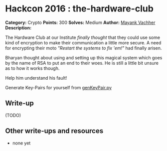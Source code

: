 # Hackcon 2016 : the-hardware-club

**Category:** Crypto
**Points:** 300
**Solves:** Medium
**Author:** [Mayank Vachher](https://github.com/mvachher)
**Description:**

The Hardware Club at our Institute _finally thought_ that they could use some kind of encryption to make their communication a little more secure. A need for encrypting their moto _"Restart the systems to fix 'em!"_ had finally arisen.

Bharyan thought about using and setting up this magical system which goes by the name of RSA to put an end to their woes. He is still a little bit unsure as to how it works though.

Help him understand his fault!

Generate Key-Pairs for yourself from [genKeyPair.py](genKeyPair.py) 
## Write-up

(TODO)

## Other write-ups and resources

* none yet
